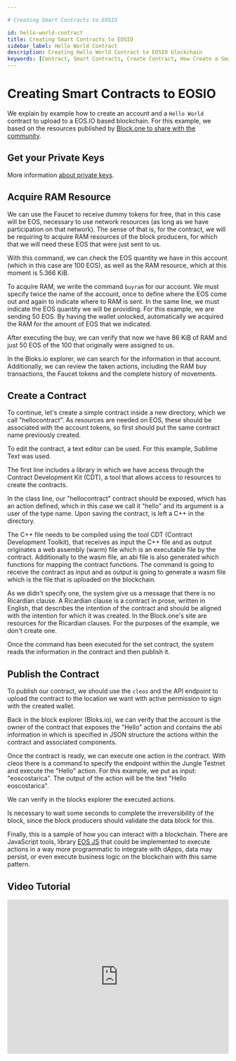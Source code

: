 ```yaml
---

# Creating Smart Contracts to EOSIO

id: hello-world-contract
title: Creating Smart Contracts to EOSIO
sidebar_label: Hello World Contract
description: Creating Hello World Contract to EOSIO blockchain
keywords: [Contract, Smart Contracts, Create Contract, How Create a Smart Contract, What is a Smart Contract, EOS, EOS Costa Rica]
---
```


# Creating Smart Contracts to EOSIO


We explain by example how to create an account and a `Hello World` contract to upload to a EOS.IO based blockchain. For this example, we based on the resources published by [Block.one to share with the community](https://developers.eos.io/).

## Get your Private Keys

More information [about private keys](https://docs.edenia.com/docs/blockchain-web3/eos-learn/private-keys).

## Acquire RAM Resource

We can use the Faucet to receive dummy tokens for free, that in this case will be EOS, necessary to use network resources (as long as we have participation on that network). The sense of that is, for the contract, we will be requiring to acquire RAM resources of the block producers, for which that we will need these EOS that were just sent to us.

With this command, we can check the EOS quantity we have in this account (which in this case are 100 EOS), as well as the RAM resource, which at this moment is 5.366 KiB.

To acquire RAM, we write the command `buyram` for our account. We must specify twice the name of the account, once to define where the EOS come out and again to indicate where to RAM is sent. In the same line, we must indicate the EOS quantity we will be providing. For this example, we are sending 50 EOS. By having the wallet unlocked, automatically we acquired the RAM for the amount of EOS that we indicated.

After executing the buy, we can verify that now we have 86 KiB of RAM and just 50 EOS of the 100 that originally were assigned to us.

In the Bloks.io explorer, we can search for the information in that account. Additionally, we can review the taken actions, including the RAM buy transactions, the Faucet tokens and the complete history of movements.

## Create a Contract

To continue, let's create a simple contract inside a new directory, which we call "hellocontract". As resources are needed on EOS, these should be associated with the account tokens, so first should put the same contract name previously created.

To edit the contract, a text editor can be used. For this example, Sublime Text was used.

The first line includes a library in which we have access through the Contract Development Kit (CDT), a tool that allows access to resources to create the contracts.

In the class line, our "hellocontract" contract should be exposed, which has an action defined, which in this case we call it "hello" and its argument is a user of the type name. Upon saving the contract, is left a C++ in the directory.

The C++ file needs to be compiled using the tool CDT (Contract Development Toolkit), that receives as input the C++ file and as output originates a web assembly (warm) file which is an executable file by the contract. Additionally to the wasm file, an abi file is also generated which functions for mapping the contract functions. The command is going to receive the contract as input and as output is going to generate a wasm file which is the file that is uploaded on the blockchain.

As we didn't specify one, the system give us a message that there is no Ricardian clause. A Ricardian clause is a contract in prose, written in English, that describes the intention of the contract and should be aligned with the intention for which it was created. In the Block.one's site are resources for the Ricardian clauses. For the purposes of the example, we don't create one.

Once the command has been executed for the set contract, the system reads the information in the contract and then publish it.

## Publish the Contract

To publish our contract, we should use the `cleos` and the API endpoint to upload the contract to the location we want with active permission to sign with the created wallet.

Back in the block explorer (Bloks.io), we can verify that the account is the owner of the contract that exposes the "Hello" action and contains the abi information in which is specified in JSON structure the actions within the contract and associated components.

Once the contract is ready, we can execute one action in the contract. With cleos there is a command to specify the endpoint within the Jungle Testnet and execute the "Hello" action. For this example, we put as input: "eoscostarica". The output of the action will be the text "Hello eoscostarica".

We can verify in the blocks explorer the executed actions.

Is necessary to wait some seconds to complete the irreversibility of the block, since the block producers should validate the data block for this.

Finally, this is a sample of how you can interact with a blockchain. There are JavaScript tools, library [EOS JS](https://docs.edenia.com/docs/tools/eosio-sdk-libraries) that could be implemented to execute actions in a way more programmatic to integrate with dApps, data may persist, or even execute business logic on the blockchain with this same pattern.

## Video Tutorial

<iframe width="100%" height="350" src="https://www.youtube.com/embed/nMivNMvS09Y" frameBorder="0" allowFullScreen loading="lazy"></iframe>